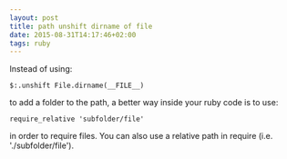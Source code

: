 ```yaml
---
layout: post
title: path unshift dirname of file
date: 2015-08-31T14:17:46+02:00
tags: ruby
---
```


Instead of using:
```
$:.unshift File.dirname(__FILE__)
```
to add a folder to the path, a better way inside your ruby code is to use:
```
require_relative 'subfolder/file'
```
in order to require files. You can also use a relative path in require (i.e. './subfolder/file').



